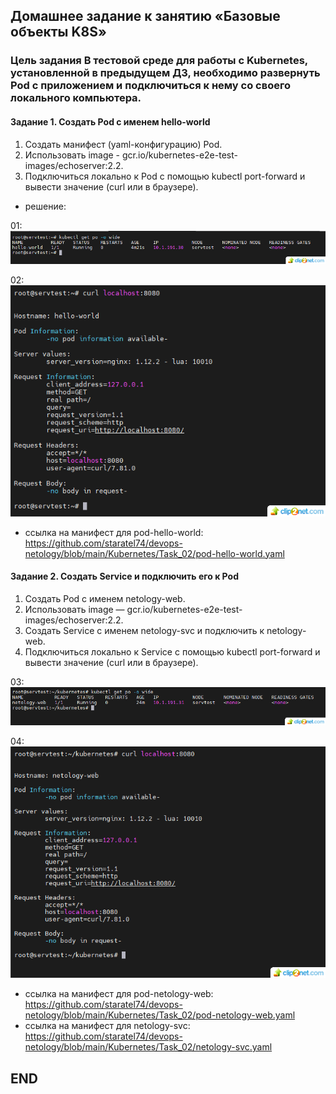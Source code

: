 ## Домашнее задание к занятию «Базовые объекты K8S»

### Цель задания В тестовой среде для работы с Kubernetes, установленной в предыдущем ДЗ, необходимо развернуть Pod с приложением и подключиться к нему со своего локального компьютера.

#### Задание 1. Создать Pod с именем hello-world

1. Создать манифест (yaml-конфигурацию) Pod.
2. Использовать image - gcr.io/kubernetes-e2e-test-images/echoserver:2.2.
3. Подключиться локально к Pod с помощью kubectl port-forward и вывести значение (curl или в браузере).
* решение:

01: ![01](img/01.png)

02: ![02](img/02.png)

* ссылка на манифест для pod-hello-world: https://github.com/staratel74/devops-netology/blob/main/Kubernetes/Task_02/pod-hello-world.yaml  

#### Задание 2. Создать Service и подключить его к Pod
1. Создать Pod с именем netology-web.
2. Использовать image — gcr.io/kubernetes-e2e-test-images/echoserver:2.2.
3. Создать Service с именем netology-svc и подключить к netology-web.
4. Подключиться локально к Service с помощью kubectl port-forward и вывести значение (curl или в браузере).

03: ![03](img/03.png)

04: ![04](img/04.png)

* ссылка на манифест для pod-netology-web: https://github.com/staratel74/devops-netology/blob/main/Kubernetes/Task_02/pod-netology-web.yaml
* ссылка на манифест для netology-svc: https://github.com/staratel74/devops-netology/blob/main/Kubernetes/Task_02/netology-svc.yaml 


## END
